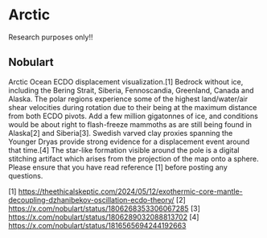 # Arctic

Research purposes only!!

## Nobulart

Arctic Ocean ECDO displacement visualization.[1] Bedrock without ice, including the Bering Strait, Siberia, Fennoscandia, Greenland, Canada and Alaska. The polar regions experience some of the highest land/water/air shear velocities during rotation due to their being at the maximum distance from both ECDO pivots. Add a few million gigatonnes of ice, and conditions would be about right to flash-freeze mammoths as are still being found in Alaska[2] and Siberia[3]. Swedish varved clay proxies spanning the Younger Dryas provide strong evidence for a displacement event around that time.[4] The star-like formation visible around the pole is a digital stitching artifact which arises from the projection of the map onto a sphere.
Please ensure that you have read reference [1] before posting any questions.

[1] https://theethicalskeptic.com/2024/05/12/exothermic-core-mantle-decoupling-dzhanibekov-oscillation-ecdo-theory/
[2] https://x.com/nobulart/status/1806268353306067285
[3] https://x.com/nobulart/status/1806289032088813702
[4] https://x.com/nobulart/status/1816565694244192663
